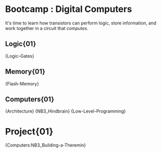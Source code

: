 # Bootcamp : Digital Computers
It's time to learn how transistors can perform logic, store information, and work together in a circuit that *computes*.

## Logic{01}
{Logic-Gates}

## Memory{01}
{Flash-Memory}

## Computers{01}
{Architecture}
{NB3_Hindbrain}
{Low-Level-Programming}

# Project{01}
{Computers:NB3_Building-a-Theremin}
